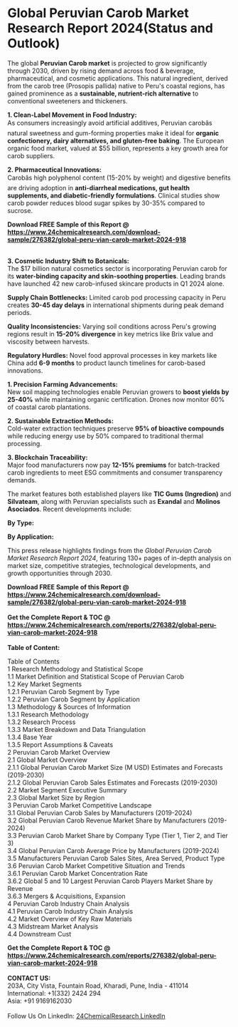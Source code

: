 <h1>Global Peruvian Carob Market Research Report 2024(Status and Outlook)</h1><p>The global <strong>Peruvian Carob market</strong> is projected to grow significantly through 2030, driven by rising demand across food &amp; beverage, pharmaceutical, and cosmetic applications. This natural ingredient, derived from the carob tree (Prosopis pallida) native to Peru's coastal regions, has gained prominence as a <strong>sustainable, nutrient-rich alternative</strong> to conventional sweeteners and thickeners.</p><p><strong>1. Clean-Label Movement in Food Industry:</strong><br>
As consumers increasingly avoid artificial additives, Peruvian carobâs natural sweetness and gum-forming properties make it ideal for <strong>organic confectionery, dairy alternatives, and gluten-free baking</strong>. The European organic food market, valued at $55 billion, represents a key growth area for carob suppliers.</p><p><strong>2. Pharmaceutical Innovations:</strong><br>
Carobâs high polyphenol content (15-20% by weight) and digestive benefits are driving adoption in <strong>anti-diarrheal medications, gut health supplements, and diabetic-friendly formulations</strong>. Clinical studies show carob powder reduces blood sugar spikes by 30-35% compared to sucrose.</p><div><b>Download FREE Sample of this Report @ 
            <a href="https://www.24chemicalresearch.com/download-sample/276382/global-peru-vian-carob-market-2024-918">
            https://www.24chemicalresearch.com/download-sample/276382/global-peru-vian-carob-market-2024-918</a></b></div><br><p><strong>3. Cosmetic Industry Shift to Botanicals:</strong><br>
The $17 billion natural cosmetics sector is incorporating Peruvian carob for its <strong>water-binding capacity and skin-soothing properties</strong>. Leading brands have launched 42 new carob-infused skincare products in Q1 2024 alone.</p><p><strong>Supply Chain Bottlenecks:</strong> Limited carob pod processing capacity in Peru creates <strong>30-45 day delays</strong> in international shipments during peak demand periods.</p><p><strong>Quality Inconsistencies:</strong> Varying soil conditions across Peru's growing regions result in <strong>15-20% divergence</strong> in key metrics like Brix value and viscosity between harvests.</p><p><strong>Regulatory Hurdles:</strong> Novel food approval processes in key markets like China add <strong>6-9 months</strong> to product launch timelines for carob-based innovations.</p><p><strong>1. Precision Farming Advancements:</strong><br>
New soil mapping technologies enable Peruvian growers to <strong>boost yields by 25-40%</strong> while maintaining organic certification. Drones now monitor 60% of coastal carob plantations.</p><p><strong>2. Sustainable Extraction Methods:</strong><br>
Cold-water extraction techniques preserve <strong>95% of bioactive compounds</strong> while reducing energy use by 50% compared to traditional thermal processing.</p><p><strong>3. Blockchain Traceability:</strong><br>
Major food manufacturers now pay <strong>12-15% premiums</strong> for batch-tracked carob ingredients to meet ESG commitments and consumer transparency demands.</p><p>The market features both established players like <strong>TIC Gums (Ingredion)</strong> and <strong>Silvateam</strong>, along with Peruvian specialists such as <strong>Exandal</strong> and <strong>Molinos Asociados</strong>. Recent developments include:</p><p><strong>By Type:</strong></p><p><strong>By Application:</strong></p><p>This press release highlights findings from the <em>Global Peruvian Carob Market Research Report 2024</em>, featuring 130+ pages of in-depth analysis on market size, competitive strategies, technological developments, and growth opportunities through 2030.</p><div><b>Download FREE Sample of this Report @ 
            <a href="https://www.24chemicalresearch.com/download-sample/276382/global-peru-vian-carob-market-2024-918">
            https://www.24chemicalresearch.com/download-sample/276382/global-peru-vian-carob-market-2024-918</a></b></div><br><div><b>Get the Complete Report & TOC @ 
            <a href="https://www.24chemicalresearch.com/reports/276382/global-peru-vian-carob-market-2024-918">
            https://www.24chemicalresearch.com/reports/276382/global-peru-vian-carob-market-2024-918</a></b></div><br>
            <b>Table of Content:</b><p>Table of Contents<br />
1 Research Methodology and Statistical Scope<br />
1.1 Market Definition and Statistical Scope of Peruvian Carob<br />
1.2 Key Market Segments<br />
1.2.1 Peruvian Carob Segment by Type<br />
1.2.2 Peruvian Carob Segment by Application<br />
1.3 Methodology & Sources of Information<br />
1.3.1 Research Methodology<br />
1.3.2 Research Process<br />
1.3.3 Market Breakdown and Data Triangulation<br />
1.3.4 Base Year<br />
1.3.5 Report Assumptions & Caveats<br />
2 Peruvian Carob Market Overview<br />
2.1 Global Market Overview<br />
2.1.1 Global Peruvian Carob Market Size (M USD) Estimates and Forecasts (2019-2030)<br />
2.1.2 Global Peruvian Carob Sales Estimates and Forecasts (2019-2030)<br />
2.2 Market Segment Executive Summary<br />
2.3 Global Market Size by Region<br />
3 Peruvian Carob Market Competitive Landscape<br />
3.1 Global Peruvian Carob Sales by Manufacturers (2019-2024)<br />
3.2 Global Peruvian Carob Revenue Market Share by Manufacturers (2019-2024)<br />
3.3 Peruvian Carob Market Share by Company Type (Tier 1, Tier 2, and Tier 3)<br />
3.4 Global Peruvian Carob Average Price by Manufacturers (2019-2024)<br />
3.5 Manufacturers Peruvian Carob Sales Sites, Area Served, Product Type<br />
3.6 Peruvian Carob Market Competitive Situation and Trends<br />
3.6.1 Peruvian Carob Market Concentration Rate<br />
3.6.2 Global 5 and 10 Largest Peruvian Carob Players Market Share by Revenue<br />
3.6.3 Mergers & Acquisitions, Expansion<br />
4 Peruvian Carob Industry Chain Analysis<br />
4.1 Peruvian Carob Industry Chain Analysis<br />
4.2 Market Overview of Key Raw Materials<br />
4.3 Midstream Market Analysis<br />
4.4 Downstream Cust</p><div><b>Get the Complete Report & TOC @ 
            <a href="https://www.24chemicalresearch.com/reports/276382/global-peru-vian-carob-market-2024-918">
            https://www.24chemicalresearch.com/reports/276382/global-peru-vian-carob-market-2024-918</a></b></div><br><b>CONTACT US:</b><br>
            203A, City Vista, Fountain Road, Kharadi, Pune, India - 411014<br>
            International: +1(332) 2424 294<br>
            Asia: +91 9169162030 <br><br>
            Follow Us On LinkedIn: <a href="https://www.linkedin.com/company/24chemicalresearch/">24ChemicalResearch LinkedIn</a>